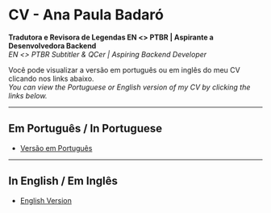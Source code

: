 # CV - Ana Paula Badaró
**Tradutora e Revisora de Legendas EN <> PTBR | Aspirante a Desenvolvedora Backend**  
*EN <> PTBR Subtitler & QCer | Aspiring Backend Developer*

Você pode visualizar a versão em português ou em inglês do meu CV clicando nos links abaixo.  
*You can view the Portuguese or English version of my CV by clicking the links below.*

---

## **Em Português / In Portuguese**

- [Versão em Português](cv-pt.md)

---

## **In English / Em Inglês**

- [English Version](cv-en.md)
